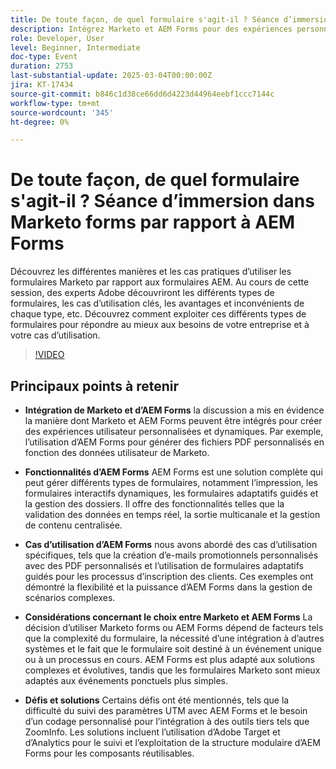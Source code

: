 ```yaml
---
title: De toute façon, de quel formulaire s'agit-il ? Séance d’immersion dans Marketo forms par rapport à AEM Forms
description: Intégrez Marketo et AEM Forms pour des expériences personnalisées telles que des PDF personnalisés. AEM Forms gère des formulaires complexes avec une validation en temps réel et une gestion centralisée.
role: Developer, User
level: Beginner, Intermediate
doc-type: Event
duration: 2753
last-substantial-update: 2025-03-04T00:00:00Z
jira: KT-17434
source-git-commit: b846c1d38ce66dd6d4223d44964eebf1ccc7144c
workflow-type: tm+mt
source-wordcount: '345'
ht-degree: 0%

---
```



# De toute façon, de quel formulaire s&#39;agit-il ? Séance d’immersion dans Marketo forms par rapport à AEM Forms

Découvrez les différentes manières et les cas pratiques d’utiliser les formulaires Marketo par rapport aux formulaires AEM. Au cours de cette session, des experts Adobe découvriront les différents types de formulaires, les cas d’utilisation clés, les avantages et inconvénients de chaque type, etc. Découvrez comment exploiter ces différents types de formulaires pour répondre au mieux aux besoins de votre entreprise et à votre cas d’utilisation.

>[!VIDEO](https://video.tv.adobe.com/v/3448534/?learn=on&enablevpops)

## Principaux points à retenir

* **Intégration de Marketo et d’AEM Forms** la discussion a mis en évidence la manière dont Marketo et AEM Forms peuvent être intégrés pour créer des expériences utilisateur personnalisées et dynamiques. Par exemple, l’utilisation d’AEM Forms pour générer des fichiers PDF personnalisés en fonction des données utilisateur de Marketo.

* **Fonctionnalités d’AEM Forms** AEM Forms est une solution complète qui peut gérer différents types de formulaires, notamment l’impression, les formulaires interactifs dynamiques, les formulaires adaptatifs guidés et la gestion des dossiers. Il offre des fonctionnalités telles que la validation des données en temps réel, la sortie multicanale et la gestion de contenu centralisée.

* **Cas d’utilisation d’AEM Forms** nous avons abordé des cas d’utilisation spécifiques, tels que la création d’e-mails promotionnels personnalisés avec des PDF personnalisés et l’utilisation de formulaires adaptatifs guidés pour les processus d’inscription des clients. Ces exemples ont démontré la flexibilité et la puissance d’AEM Forms dans la gestion de scénarios complexes.

* **Considérations concernant le choix entre Marketo et AEM Forms** La décision d’utiliser Marketo forms ou AEM Forms dépend de facteurs tels que la complexité du formulaire, la nécessité d’une intégration à d’autres systèmes et le fait que le formulaire soit destiné à un événement unique ou à un processus en cours. AEM Forms est plus adapté aux solutions complexes et évolutives, tandis que les formulaires Marketo sont mieux adaptés aux événements ponctuels plus simples.

* **Défis et solutions** Certains défis ont été mentionnés, tels que la difficulté du suivi des paramètres UTM avec AEM Forms et le besoin d’un codage personnalisé pour l’intégration à des outils tiers tels que ZoomInfo. Les solutions incluent l’utilisation d’Adobe Target et d’Analytics pour le suivi et l’exploitation de la structure modulaire d’AEM Forms pour les composants réutilisables.